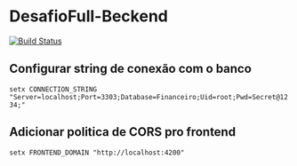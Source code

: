 # DesafioFull-Beckend

[![Build Status](https://dev.azure.com/lauanguermandi/TesteDevops/_apis/build/status/LauanGuermandi.DesafioFull-Backend?branchName=main)](https://dev.azure.com/lauanguermandi/TesteDevops/_build/latest?definitionId=1&branchName=main)

## Configurar string de conexão com o banco

`
setx CONNECTION_STRING "Server=localhost;Port=3303;Database=Financeiro;Uid=root;Pwd=Secret@1234;" 
`

## Adicionar politica de CORS pro frontend

`
setx FRONTEND_DOMAIN "http://localhost:4200"
`
